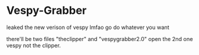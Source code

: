 # Vespy-Grabber
leaked the new verison of vespy lmfao go do whatever you want 


there'll be two files "theclipper" and "vespygrabber2.0" open the 2nd one vespy not the clipper.
